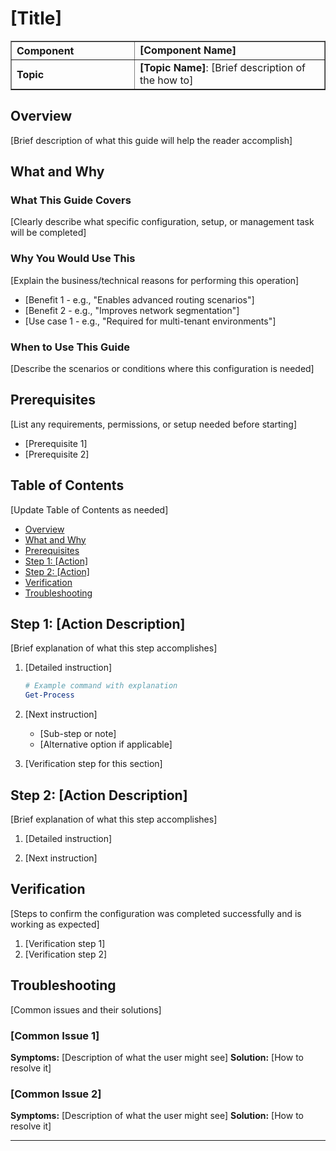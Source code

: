 <!-- 
HowTo Template
- Focus on providing clear, actionable step-by-step instructions for management operations
- Explain the purpose and benefits of following this guide
- Replace all [placeholders] with relevant content
- This template provides a suggested structure - adapt it to make sense for your specific content
    - The goal is clarity and usability for the reader

Styling
- Images should be placed in the `./images` folder and referenced
- Any code block or JSON should be wrapped in triple backticks (```) with language identifier
- References to Azure Local public documentation should always direct to the latest version
- Use numbered lists for sequential steps and bullet points for options/notes

You can use this regex to find placeholders that need to be replaced (search by Regex in your editor): \[([^\]]+)\]
-->
# [Title]

<table border="1" cellpadding="6" cellspacing="0" style="border-collapse:collapse; margin-bottom:1em;">
  <tr>
    <th style="text-align:left; width: 180px;">Component</th>
    <td><strong>[Component Name]</strong></td>
  </tr>
  <tr>
    <th style="text-align:left; width: 180px;">Topic</th>
    <td><strong>[Topic Name]</strong>: [Brief description of the how to]</td>
  </tr>
</table>

## Overview

[Brief description of what this guide will help the reader accomplish]

## What and Why

### What This Guide Covers
[Clearly describe what specific configuration, setup, or management task will be completed]

### Why You Would Use This
[Explain the business/technical reasons for performing this operation]
- [Benefit 1 - e.g., "Enables advanced routing scenarios"]
- [Benefit 2 - e.g., "Improves network segmentation"]
- [Use case 1 - e.g., "Required for multi-tenant environments"]

### When to Use This Guide
[Describe the scenarios or conditions where this configuration is needed]

## Prerequisites

[List any requirements, permissions, or setup needed before starting]
- [Prerequisite 1]
- [Prerequisite 2]

## Table of Contents

[Update Table of Contents as needed]
- [Overview](#overview)
- [What and Why](#what-and-why)
- [Prerequisites](#prerequisites)
- [Step 1: [Action]](#step-1-action)
- [Step 2: [Action]](#step-2-action)
- [Verification](#verification)
- [Troubleshooting](#troubleshooting)

## Step 1: [Action Description]

[Brief explanation of what this step accomplishes]

1. [Detailed instruction]
   ```powershell
   # Example command with explanation
   Get-Process
   ```

2. [Next instruction]
   - [Sub-step or note]
   - [Alternative option if applicable]

3. [Verification step for this section]

## Step 2: [Action Description]

[Brief explanation of what this step accomplishes]

1. [Detailed instruction]

2. [Next instruction]

## Verification

[Steps to confirm the configuration was completed successfully and is working as expected]

1. [Verification step 1]
2. [Verification step 2]

## Troubleshooting

[Common issues and their solutions]

### [Common Issue 1]
**Symptoms:** [Description of what the user might see]
**Solution:** [How to resolve it]

### [Common Issue 2]
**Symptoms:** [Description of what the user might see]
**Solution:** [How to resolve it]

---